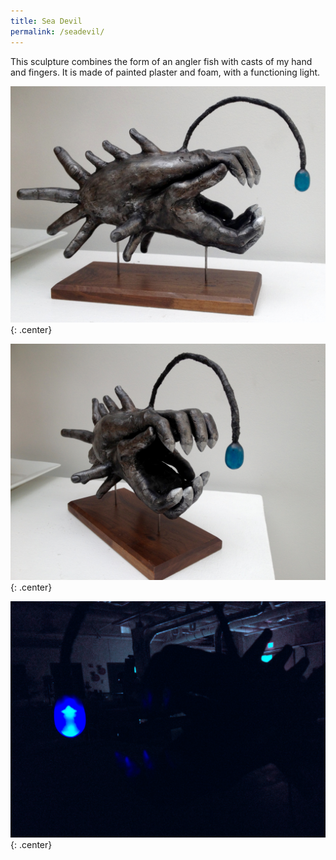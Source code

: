 ```yaml
---
title: Sea Devil
permalink: /seadevil/
---
```

This sculpture combines the form of an angler fish with casts of my hand and fingers. It is made of painted plaster and foam, with a functioning light.

![seadevil_1](/img/seadevil/seadevil_1.jpg){: .center}

![seadevil_2](/img/seadevil/seadevil_2.jpg){: .center}

![seadevil_3](/img/seadevil/seadevil_3.jpg){: .center}